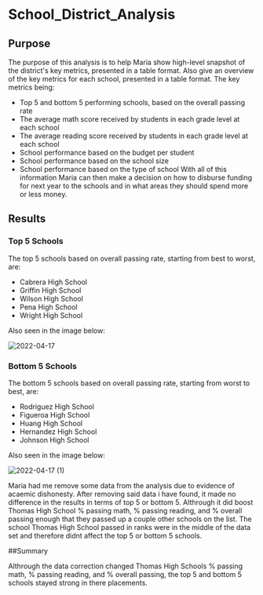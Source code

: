 # School_District_Analysis

## Purpose

The purpose of this analysis is to help Maria show high-level snapshot of the district's key metrics, presented in a table format. Also give an overview of the key metrics for each school, presented in a table format. The key metrics being:
* Top 5 and bottom 5 performing schools, based on the overall passing rate
* The average math score received by students in each grade level at each school
* The average reading score received by students in each grade level at each school
* School performance based on the budget per student
* School performance based on the school size 
* School performance based on the type of school
With all of this information Maria can then make a decision on how to disburse funding for next year to the schools and in what areas they should spend more or less money.

## Results

### Top 5 Schools
The top 5 schools based on overall passing rate, starting from best to worst, are:
* Cabrera High School
* Griffin High School
* Wilson High School
* Pena High School
* Wright High School

Also seen in the image below: 

![2022-04-17](https://user-images.githubusercontent.com/94339449/163729729-7f3e9fee-8ba2-4b81-a7a6-91853a9f152a.png)

### Bottom 5 Schools
The bottom 5 schools based on overall passing rate, starting from worst to best, are:
* Rodriguez High School
* Figueroa High School
* Huang High School
* Hernandez High School
* Johnson High School

Also seen in the image below:

![2022-04-17 (1)](https://user-images.githubusercontent.com/94339449/163729865-d74c0175-d995-455a-a466-c9846a3b90eb.png)

Maria had me remove some data from the analysis due to evidence of acaemic dishonesty. After removing said data i have found, it made no difference in the results in terms of top 5 or bottom 5. Althrough it did boost Thomas High School % passing math, % passing reading, and % overall passing enough that they passed up a couple other schools on the list. The school Thomas High School passed in ranks were in the middle of the data set and therefore didnt affect the top 5 or bottom 5 schools.

##Summary

Althrough the data correction changed Thomas High Schools % passing math, % passing reading, and % overall passing, the top 5 and bottom 5 schools stayed strong in there placements.
